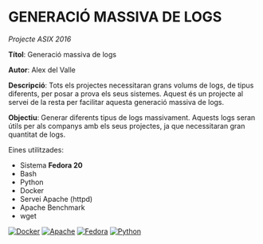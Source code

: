 # GENERACIÓ MASSIVA DE LOGS

*Projecte ASIX 2016*

**Títol**: Generació massiva de logs

**Autor**: Alex del Valle

**Descripció**: Tots els projectes necessitaran grans volums de logs, de tipus diferents, per posar a prova els seus sistemes. Aquest és un projecte al servei de la resta per facilitar aquesta generació massiva de logs.

**Objectiu**: Generar diferents tipus de logs massivament. Aquests logs seran útils
per als companys amb els seus projectes, ja que necessitaran gran quantitat de logs.

Eines utilitzades:

*	Sistema **Fedora 20**
*	Bash
*	Python
*	Docker
*	Servei Apache (httpd)
*	Apache Benchmark
*	wget

[![Docker](http://s32.postimg.org/ejjpvqlqp/docker.png)](https://docker.org/)
[![Apache](http://s32.postimg.org/gm2ksyd8x/apache_logo.png)](https://httpd.apache.org/)
[![Fedora](http://s32.postimg.org/505w7wpsh/Fedora_logo.png)](https://getfedora.org/es/)
[![Python](http://s32.postimg.org/kxw8f2qhd/python_logo.png)](https://www.python.org/)


